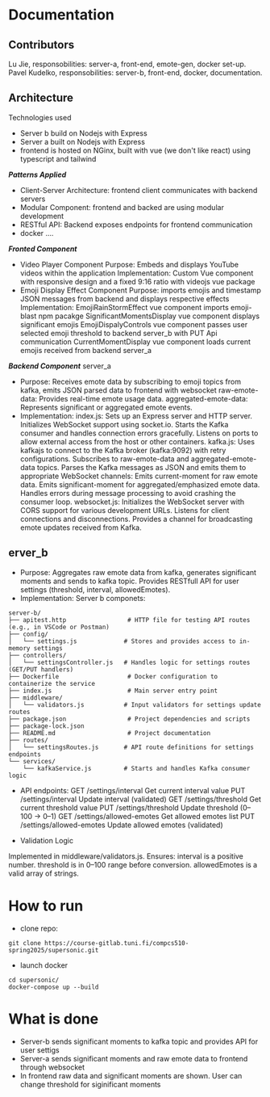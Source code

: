 # Documentation

## Contributors
Lu Jie, responsobilities: server-a, front-end, emote-gen, docker set-up.
Pavel Kudelko, responsobilities: server-b, front-end, docker, documentation.

## Architecture
Technologies used
- Server b build on Nodejs with Express
- Server a built on Nodejs with Express
- frontend is hosted on NGinx, built with vue (we don't like react) using typescript and tailwind

***Patterns Applied***
- Client-Server Architecture: frontend client communicates with backend servers
- Modular Component: frontend and backed are using modular development
- RESTful API: Backend exposes endpoints for frontend communication
- docker ....

***Fronted Component***
- Video Player Component
Purpose: Embeds and displays YouTube videos within the application
Implementation: Custom Vue component with responsive design and a fixed 9:16 ratio with videojs vue package
- Emoji Display Effect Component
Purpose: imports emojis and timestamp JSON messages from backend and displays respective effects
Implementation:
    EmojiRainStormEffect vue component imports emoji-blast npm pacakge
    SignificantMomentsDisplay vue component displays significant emojis
    EmojiDispalyControls vue component passes user selected emoji threshold to backend server_b with PUT Api communication
    CurrentMomentDisplay vue component loads current emojis received from backend server_a

***Backend Component***
server_a
- Purpose: Receives emote data by subscribing to emoji topics from kafka, emits JSON parsed data to frontend with websocket
    raw-emote-data: Provides real-time emote usage data.
    aggregated-emote-data: Represents significant or aggregated emote events.
- Implementation:
    index.js:
        Sets up an Express server and HTTP server.
        Initializes WebSocket support using socket.io.
        Starts the Kafka consumer and handles connection errors gracefully.
        Listens on ports to allow external access from the host or other containers.
    kafka.js:
        Uses kafkajs to connect to the Kafka broker (kafka:9092) with retry configurations.
        Subscribes to raw-emote-data and aggregated-emote-data topics.
        Parses the Kafka messages as JSON and emits them to appropriate WebSocket channels:
        Emits current-moment for raw emote data.
        Emits significant-moment for aggregated/emphasized emote data.
        Handles errors during message processing to avoid crashing the consumer loop.
    websocket.js:
        Initializes the WebSocket server with CORS support for various development URLs.
        Listens for client connections and disconnections.
        Provides a channel for broadcasting emote updates received from Kafka.

## erver_b
- Purpose: Aggregates raw emote data from kafka, generates significant moments and sends to kafka topic.
        Provides RESTfull API for user settings (threshold, interval, allowedEmotes).
- Implementation:
Server b componets:

```
server-b/
├── apitest.http                 # HTTP file for testing API routes (e.g., in VSCode or Postman)
├── config/
│   └── settings.js             # Stores and provides access to in-memory settings
├── controllers/
│   └── settingsController.js   # Handles logic for settings routes (GET/PUT handlers)
├── Dockerfile                   # Docker configuration to containerize the service
├── index.js                     # Main server entry point
├── middleware/
│   └── validators.js           # Input validators for settings update routes
├── package.json                 # Project dependencies and scripts
├── package-lock.json
├── README.md                    # Project documentation
├── routes/
│   └── settingsRoutes.js       # API route definitions for settings endpoints
└── services/
    └── kafkaService.js         # Starts and handles Kafka consumer logic
```

- API endpoints:
GET	/settings/interval	Get current interval value
PUT	/settings/interval	Update interval (validated)
GET	/settings/threshold	Get current threshold value
PUT	/settings/threshold	Update threshold (0–100 → 0–1)
GET	/settings/allowed-emotes	Get allowed emotes list
PUT	/settings/allowed-emotes	Update allowed emotes (validated)

- Validation Logic

Implemented in middleware/validators.js. Ensures:
    interval is a positive number.
    threshold is in 0–100 range before conversion.
    allowedEmotes is a valid array of strings.

# How to run

- clone repo:
```
git clone https://course-gitlab.tuni.fi/compcs510-spring2025/supersonic.git
```
- launch docker
```
cd supersonic/
docker-compose up --build
```

# What is done

- Server-b sends significant moments to kafka topic and provides API for user settigs
- Server-a sends significant moments and raw emote data to frontend through websocket
- In frontend raw data and significant moments are shown. User can change threshold for siginificant moments
